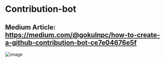 # Contribution-bot

## Medium Article: https://medium.com/@gokulnpc/how-to-create-a-github-contribution-bot-ce7e04676e5f

![image](https://github.com/gokulnpc/Contribution-bot/assets/105941681/f83e1a14-810b-4db2-acd4-d766672aeac4)
